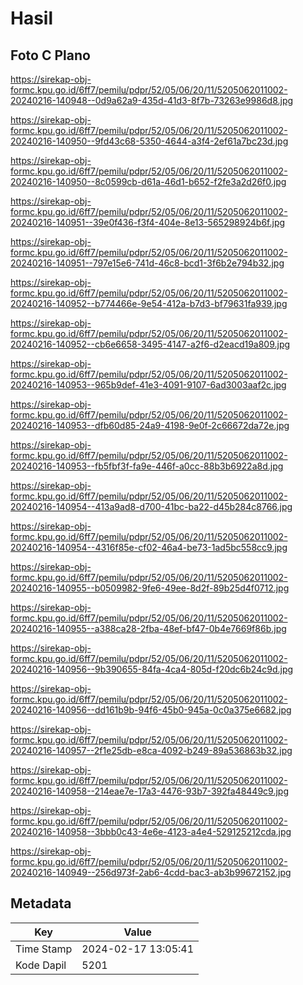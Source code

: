 # Hasil

## Foto C Plano

https://sirekap-obj-formc.kpu.go.id/6ff7/pemilu/pdpr/52/05/06/20/11/5205062011002-20240216-140948--0d9a62a9-435d-41d3-8f7b-73263e9986d8.jpg

https://sirekap-obj-formc.kpu.go.id/6ff7/pemilu/pdpr/52/05/06/20/11/5205062011002-20240216-140950--9fd43c68-5350-4644-a3f4-2ef61a7bc23d.jpg

https://sirekap-obj-formc.kpu.go.id/6ff7/pemilu/pdpr/52/05/06/20/11/5205062011002-20240216-140950--8c0599cb-d61a-46d1-b652-f2fe3a2d26f0.jpg

https://sirekap-obj-formc.kpu.go.id/6ff7/pemilu/pdpr/52/05/06/20/11/5205062011002-20240216-140951--39e0f436-f3f4-404e-8e13-565298924b6f.jpg

https://sirekap-obj-formc.kpu.go.id/6ff7/pemilu/pdpr/52/05/06/20/11/5205062011002-20240216-140951--797e15e6-741d-46c8-bcd1-3f6b2e794b32.jpg

https://sirekap-obj-formc.kpu.go.id/6ff7/pemilu/pdpr/52/05/06/20/11/5205062011002-20240216-140952--b774466e-9e54-412a-b7d3-bf79631fa939.jpg

https://sirekap-obj-formc.kpu.go.id/6ff7/pemilu/pdpr/52/05/06/20/11/5205062011002-20240216-140952--cb6e6658-3495-4147-a2f6-d2eacd19a809.jpg

https://sirekap-obj-formc.kpu.go.id/6ff7/pemilu/pdpr/52/05/06/20/11/5205062011002-20240216-140953--965b9def-41e3-4091-9107-6ad3003aaf2c.jpg

https://sirekap-obj-formc.kpu.go.id/6ff7/pemilu/pdpr/52/05/06/20/11/5205062011002-20240216-140953--dfb60d85-24a9-4198-9e0f-2c66672da72e.jpg

https://sirekap-obj-formc.kpu.go.id/6ff7/pemilu/pdpr/52/05/06/20/11/5205062011002-20240216-140953--fb5fbf3f-fa9e-446f-a0cc-88b3b6922a8d.jpg

https://sirekap-obj-formc.kpu.go.id/6ff7/pemilu/pdpr/52/05/06/20/11/5205062011002-20240216-140954--413a9ad8-d700-41bc-ba22-d45b284c8766.jpg

https://sirekap-obj-formc.kpu.go.id/6ff7/pemilu/pdpr/52/05/06/20/11/5205062011002-20240216-140954--4316f85e-cf02-46a4-be73-1ad5bc558cc9.jpg

https://sirekap-obj-formc.kpu.go.id/6ff7/pemilu/pdpr/52/05/06/20/11/5205062011002-20240216-140955--b0509982-9fe6-49ee-8d2f-89b25d4f0712.jpg

https://sirekap-obj-formc.kpu.go.id/6ff7/pemilu/pdpr/52/05/06/20/11/5205062011002-20240216-140955--a388ca28-2fba-48ef-bf47-0b4e7669f86b.jpg

https://sirekap-obj-formc.kpu.go.id/6ff7/pemilu/pdpr/52/05/06/20/11/5205062011002-20240216-140956--9b390655-84fa-4ca4-805d-f20dc6b24c9d.jpg

https://sirekap-obj-formc.kpu.go.id/6ff7/pemilu/pdpr/52/05/06/20/11/5205062011002-20240216-140956--dd161b9b-94f6-45b0-945a-0c0a375e6682.jpg

https://sirekap-obj-formc.kpu.go.id/6ff7/pemilu/pdpr/52/05/06/20/11/5205062011002-20240216-140957--2f1e25db-e8ca-4092-b249-89a536863b32.jpg

https://sirekap-obj-formc.kpu.go.id/6ff7/pemilu/pdpr/52/05/06/20/11/5205062011002-20240216-140958--214eae7e-17a3-4476-93b7-392fa48449c9.jpg

https://sirekap-obj-formc.kpu.go.id/6ff7/pemilu/pdpr/52/05/06/20/11/5205062011002-20240216-140958--3bbb0c43-4e6e-4123-a4e4-529125212cda.jpg

https://sirekap-obj-formc.kpu.go.id/6ff7/pemilu/pdpr/52/05/06/20/11/5205062011002-20240216-140949--256d973f-2ab6-4cdd-bac3-ab3b99672152.jpg


## Metadata

| Key        | Value               |
| ---------- | ------------------- |
| Time Stamp | 2024-02-17 13:05:41 |
| Kode Dapil | 5201                |



